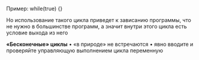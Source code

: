 Пример:
while(true) {}

Но использование такого цикла приведет к зависанию программы, что не нужно в большинстве программ, а значит внутри этого цикла есть условие выхода из него

**«Бесконечные» циклы**
• «в природе» не встречаются 
• явно вводите и проверяйте управляющую выполнением цикла переменную